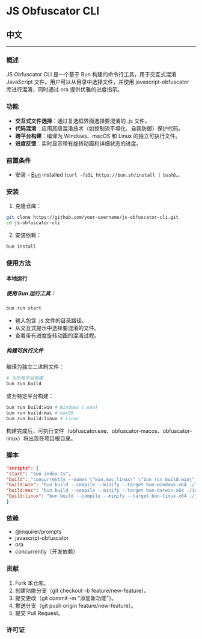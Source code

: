 # JS Obfuscator CLI

## 中文

---

### 概述

JS Obfuscator CLI 是一个基于 Bun 构建的命令行工具，用于交互式混淆 JavaScript 文件。用户可以从目录中选择文件，并使用 javascript-obfuscator 库进行混淆，同时通过 ora 提供优雅的进度指示。

### 功能

- **交互式文件选择**：通过复选框界面选择要混淆的 .js 文件。
- **代码混淆**：应用高级混淆技术（如控制流平坦化、自我防御）保护代码。
- **跨平台构建**：编译为 Windows、macOS 和 Linux 的独立可执行文件。
- **进度反馈**：实时显示带有旋转动画和详细状态的进度。

### 前置条件

- 安装 - [Bun](https://bun.sh/) installed (`curl -fsSL https://bun.sh/install | bash`).。

### 安装

1. 克隆仓库：

```bash
git clone https://github.com/your-username/js-obfuscator-cli.git
cd js-obfuscator-cli
```

2. 安装依赖：

```bash
bun install
```

### 使用方法

#### 本地运行

##### 使用 Bun 运行工具：

```bash
bun run start
```

- 输入包含 .js 文件的目录路径。
- 从交互式提示中选择要混淆的文件。
- 查看带有进度旋转动画的混淆过程。

##### 构建可执行文件

编译为独立二进制文件：

```bash
# 为所有平台构建
bun run build
```

或为特定平台构建：

```bash
bun run build:win # Windows (.exe)
bun run build:mac # macOS
bun run build:linux # Linux
```

构建完成后，可执行文件（obfuscator.exe、obfuscator-macos、obfuscator-linux）将出现在项目根目录。

### 脚本

```json
"scripts": {
"start": "bun index.ts",
"build": "concurrently --names \"win,mac,linux\" \"bun run build:win\" \"bun run build:mac\" \"bun run build:linux\"",
"build:win": "bun build --compile --minify --target bun-windows-x64 ./index.ts --outfile obfuscator.exe",
"build:mac": "bun build --compile --minify --target bun-darwin-x64 ./index.ts --outfile obfuscator-macos",
"build:linux": "bun build --compile --minify --target bun-linux-x64 ./index.ts --outfile obfuscator-linux"
}
```

### 依赖

- @inquirer/prompts
- javascript-obfuscator
- ora
- concurrently（开发依赖）

### 贡献

1. Fork 本仓库。
2. 创建功能分支（git checkout -b feature/new-feature）。
3. 提交更改（git commit -m "添加新功能"）。
4. 推送分支（git push origin feature/new-feature）。
5. 提交 Pull Request。

### 许可证
